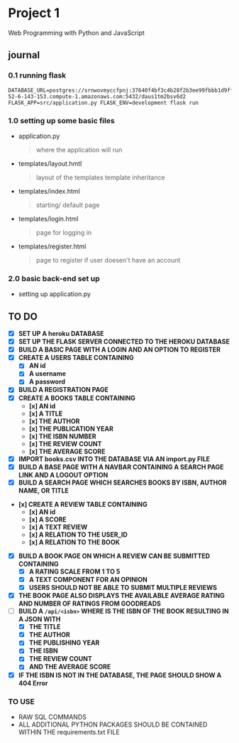 # Project 1

Web Programming with Python and JavaScript

## journal

### 0.1 running flask
```
DATABASE_URL=postgres://srnwovmyccfpnj:37640f4bf3c4b28f2b3ee99fbbb1d9ffe72cd04a203a8ba98c9ea44520dcf691@ec2-52-6-143-153.compute-1.amazonaws.com:5432/daus1tm2bsv6d2 FLASK_APP=src/application.py FLASK_ENV=development flask run
```
### 1.0 setting up some basic files
- application.py
    > where the application will run
- templates/layout.hmtl
    > layout of the templates
    > template inheritance
- templates/index.html
    > starting/ default page
- templates/login.html
    > page for logging in
- templates/register.html
    > page to register if user doesen't have an account

### 2.0 basic back-end set up
- setting up application.py
    >


## TO DO

* [x] **SET UP A heroku DATABASE**
* [x] **SET UP THE FLASK SERVER CONNECTED TO THE HEROKU DATABASE**
* [x] **BUILD A BASIC PAGE WITH A LOGIN AND AN OPTION TO REGISTER**
* [x] **CREATE A USERS TABLE CONTAINING**
    - [x] **AN id** 
    - [x] **A username** 
    - [x] **A password**
* [x] **BUILD A REGISTRATION PAGE**
* [x] **CREATE A BOOKS TABLE CONTAINING**
    - **[x] AN id**
    - **[x] A TITLE**
    - **[x] THE AUTHOR**
    - **[x] THE PUBLICATION YEAR**
    - **[x] THE ISBN NUMBER**
    - **[x] THE REVIEW COUNT**
    - **[x] THE AVERAGE SCORE**
* [x] **IMPORT books.csv INTO THE DATABASE VIA AN import.py FILE**
* [x] **BUILD A BASE PAGE WITH A NAVBAR CONTAINING A SEARCH PAGE LINK AND A LOGOUT OPTION**
* [x] **BUILD A SEARCH PAGE WHICH SEARCHES BOOKS BY ISBN, AUTHOR NAME, OR TITLE**
* **[x] CREATE A REVIEW TABLE CONTAINING**
    - **[x] AN id**
    - **[x] A SCORE**
    - **[x] A TEXT REVIEW**
    - **[x] A RELATION TO THE USER_ID**
    - **[x] A RELATION TO THE BOOK**
* [x] **BUILD A BOOK PAGE ON WHICH A REVIEW CAN BE SUBMITTED CONTAINING**
    - [x] **A RATING SCALE FROM 1 TO 5**
    - [x] **A TEXT COMPONENT FOR AN OPINION**
    - [x] **USERS SHOULD NOT BE ABLE TO SUBMIT MULTIPLE REVIEWS**
* [x] **THE BOOK PAGE ALSO DISPLAYS THE AVAILABLE AVERAGE RATING AND NUMBER OF RATINGS FROM GOODREADS**
* [ ] **BUILD A ``/api/<isbn>`` WHERE <isbn> IS THE ISBN OF THE BOOK RESULTING IN A JSON WITH**
    - [x] **THE TITLE**
    - [x] **THE AUTHOR**
    - [x] **THE PUBLISHING YEAR**
    - [x] **THE ISBN**
    - [x] **THE REVIEW COUNT**
    - [x] **AND THE AVERAGE SCORE**
* [x] **IF THE ISBN IS NOT IN THE DATABASE, THE PAGE SHOULD SHOW A 404 Error**

### TO USE

* RAW SQL COMMANDS
* ALL ADDITIONAL PYTHON PACKAGES SHOULD BE CONTAINED WITHIN THE requirements.txt FILE

## 
